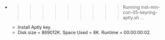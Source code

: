 * >>>>>>>>> Running inst-min-con-05-keyring-aptly.sh ...
  * Install Aptly key.
  * Disk size = 869012K. Space Used = 8K. Runtime = 00:00:00:02.

